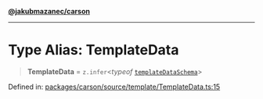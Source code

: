[**@jakubmazanec/carson**](../README.md)

---

# Type Alias: TemplateData

> **TemplateData** = `z.infer`\<_typeof_
> [`templateDataSchema`](../variables/templateDataSchema.md)\>

Defined in:
[packages/carson/source/template/TemplateData.ts:15](https://github.com/jakubmazanec/tools/blob/5907d31a071e860d7db8b8a00f698d18fe23e18a/packages/carson/source/template/TemplateData.ts#L15)

